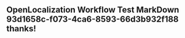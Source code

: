 <properties
ms.topic="hero-topic"
ms.test1="hero-topic"
ms.test2="test"/>


## OpenLocalization Workflow Test MarkDown 93d1658c-f073-4ca6-8593-66d3b932f188 thanks!



<!--HONumber=Aug16_HO1-->


